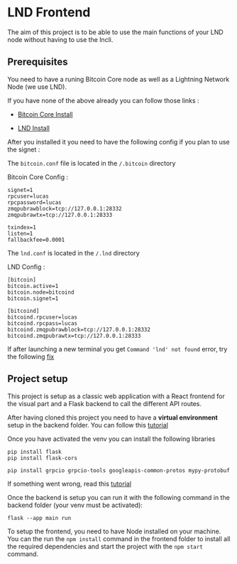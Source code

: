 # LND Frontend

The aim of this project is to be able to use the main functions of your LND node without having to use the lncli.

## Prerequisites

You need to have a runing Bitcoin Core node as well as a Lightning Network Node (we use LND).

If you have none of the above already you can follow those links :

- [Bitcoin Core Install](https://bitcoin.org/fr/telecharger)

- [LND Install](https://github.com/lightningnetwork/lnd/blob/master/docs/INSTALL.md#installation)

After you installed it you need to have the following config if you plan to use the signet : 

The `bitcoin.conf` file is located in the `/.bitcoin` directory

Bitcoin Core Config :

```
signet=1
rpcuser=lucas
rpcpassword=lucas
zmqpubrawblock=tcp://127.0.0.1:28332
zmqpubrawtx=tcp://127.0.0.1:28333

txindex=1
listen=1
fallbackfee=0.0001

```

The `lnd.conf` is located in the `/.lnd` directory 

LND Config : 

```
[bitcoin]
bitcoin.active=1
bitcoin.node=bitcoind
bitcoin.signet=1

[bitcoind]
bitcoind.rpcuser=lucas
bitcoind.rpcpass=lucas
bitcoind.zmqpubrawblock=tcp://127.0.0.1:28332
bitcoind.zmqpubrawtx=tcp://127.0.0.1:28333

```

If after launching a new terminal you get `Command 'lnd' not found` error, try the following [fix](https://bitcoin.stackexchange.com/questions/113673/command-lnd-not-found-even-after-installing-lnd)


## Project setup 

This project is setup as a classic web application with a React frontend for the visual part and a Flask backend to call the different API routes.

After having cloned this project you need to have a **virtual environment** setup in the backend folder. You can follow this [tutorial](https://flask.palletsprojects.com/en/3.0.x/installation/)

Once you have activated the venv you can install the following libraries

```
pip install flask
pip install flask-cors

pip install grpcio grpcio-tools googleapis-common-protos mypy-protobuf

```

If something went wrong, read this [tutorial](https://github.com/lightningnetwork/lnd/blob/master/docs/grpc/python.md)

Once the backend is setup you can run it with the following command in the backend folder (your venv must be activated): 

`flask --app main run`

To setup the frontend, you need to have Node installed on your machine.
You can the run the `npm install` command in the frontend folder to install all the required dependencies and start the project with the `npm start` command.

